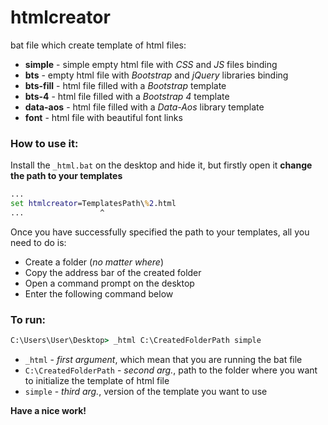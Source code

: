 # htmlcreator
bat file which create template of html files:
  - **simple** - simple empty html file with *СSS* and *JS* files binding
  - **bts** - empty html file with *Bootstrap* and *jQuery* libraries binding
  - **bts-fill** - html file filled with a *Bootstrap* template
  - **bts-4** - html file filled with a *Bootstrap 4* template
  - **data-aos** - html file filled with a *Data-Aos* library template
  - **font** - html file with beautiful font links
  
### How to use it:
Install the `_html.bat` on the desktop and hide it, but firstly open it **change the path to your templates**
```bat
...
set htmlcreator=TemplatesPath\%2.html
...                 ^
```
Once you have successfully specified the path to your templates, all you need to do is:
- Сreate a folder (*no matter where*)
- Copy the address bar of the created folder
- Open a command prompt on the desktop
- Enter the following command below
### To run:
```cmd
C:\Users\User\Desktop> _html C:\CreatedFolderPath simple
```
- `_html` - *first argument*, which mean that you are running the bat file
- `C:\CreatedFolderPath` - *second arg.*, path to the folder where you want to initialize the template of html file
- `simple` - *third arg.*, version of the template you want to use

**Have a nice work!**
